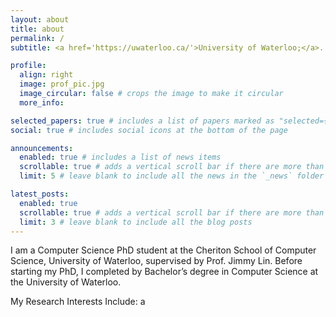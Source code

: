 ```yaml
---
layout: about
title: about
permalink: /
subtitle: <a href='https://uwaterloo.ca/'>University of Waterloo;</a>. Address.

profile:
  align: right
  image: prof_pic.jpg
  image_circular: false # crops the image to make it circular
  more_info:

selected_papers: true # includes a list of papers marked as "selected={true}"
social: true # includes social icons at the bottom of the page

announcements:
  enabled: true # includes a list of news items
  scrollable: true # adds a vertical scroll bar if there are more than 3 news items
  limit: 5 # leave blank to include all the news in the `_news` folder

latest_posts:
  enabled: true
  scrollable: true # adds a vertical scroll bar if there are more than 3 new posts items
  limit: 3 # leave blank to include all the blog posts
---
```


I am a Computer Science PhD student at the Cheriton School of Computer Science, University of Waterloo, supervised by Prof. Jimmy Lin. Before starting my PhD, I completed by Bachelor’s degree in Computer Science at the University of Waterloo.

My Research Interests Include:
  a